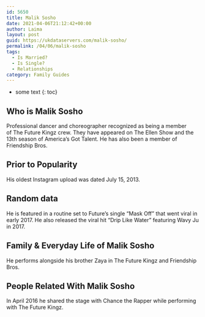 ```yaml
---
id: 5650
title: Malik Sosho
date: 2021-04-06T21:12:42+00:00
author: Laima
layout: post
guid: https://ukdataservers.com/malik-sosho/
permalink: /04/06/malik-sosho
tags:
  - Is Married?
  - Is Single?
  - Relationships
category: Family Guides
---
```


* some text
{: toc}


## Who is Malik Sosho
                  
                  
                  
Professional dancer and choreographer recognized as being a member of The Future Kingz crew. They have appeared on The Ellen Show and the 13th season of America&#8217;s Got Talent. He has also been a member of Friendship Bros. 
                  
              
            
              
            
                
                
                
## Prior to Popularity
                  
                  
                  
His oldest Instagram upload was dated July 15, 2013. 
                  
              
            
              
            
                
                
                
## Random data
                  
                  
                  
He is featured in a routine set to Future&#8217;s single &#8220;Mask Off&#8221; that went viral in early 2017. He also released the viral hit &#8220;Drip Like Water&#8221; featuring Wavy Ju in 2017.
                  
              
            
              
            
                
                
                
## Family & Everyday Life of Malik Sosho
                  
                  
                  
He performs alongside his brother Zaya in The Future Kingz and Friendship Bros.
                  
              
            
              
            
                
                
                
## People Related With Malik Sosho
                  
                  
                  
In April 2016 he shared the stage with Chance the Rapper while performing with The Future Kingz.
                  
              
            
              
            
                
              
            
              
              
            
            
              
            
          
          
          
